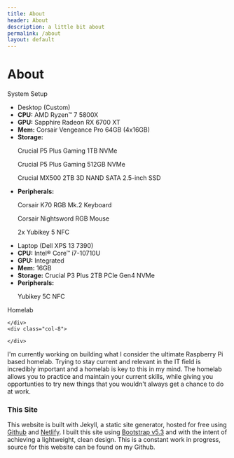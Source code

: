 ```yaml
---
title: About
header: About
description: a little bit about
permalink: /about
layout: default
---
```

<h1 class="display-6">About</h1>

<p class="h5">System Setup</p>
<div class="container text-left">
  <div class="row">
    <div class="col-6">
    <ul class="list-group">
        <li class="list-group-item list-group-item-dark fw-bold">Desktop (Custom)</li>
        <li class="list-group-item"><strong>CPU:</strong> AMD Ryzen™ 7 5800X</li>
        <li class="list-group-item"><strong>GPU:</strong> Sapphire Radeon RX 6700 XT</li>
        <li class="list-group-item"><strong>Mem:</strong> Corsair Vengeance Pro 64GB (4x16GB)</li> 
        <li class="list-group-item">
          <div class="d-flex w-100 justify-content-between">
            <strong>Storage:</strong>
          </div>
          <p class="mb-1 ms-2">Crucial P5 Plus Gaming 1TB NVMe</p>
          <p class="mb-1 ms-2">Crucial P5 Plus Gaming 512GB NVMe</p>
          <p class="mb-1 ms-2">Crucial MX500 2TB 3D NAND SATA 2.5-inch SSD</p>
        </li> 
        <li class="list-group-item">
          <div class="d-flex w-100 justify-content-between">
            <strong>Peripherals:</strong>
          </div>
          <p class="mb-1 ms-2">Corsair K70 RGB Mk.2 Keyboard</p>
          <p class="mb-1 ms-2">Corsair Nightsword RGB Mouse</p>
          <p class="mb-1 ms-2">2x Yubikey 5 NFC </p>
        </li>     
    </ul>
    </div>
    <div class="col-6">
    <ul class="list-group">
        <li class="list-group-item list-group-item-dark fw-bold">Laptop (Dell XPS 13 7390)</li>
        <li class="list-group-item"><strong>CPU:</strong> Intel® Core™ i7-10710U</li>
        <li class="list-group-item"><strong>GPU:</strong> Integrated</li>
        <li class="list-group-item"><strong>Mem:</strong> 16GB</li> 
        <li class="list-group-item"><strong>Storage:</strong> Crucial P3 Plus 2TB PCIe Gen4 NVMe</li> 
        <li class="list-group-item">
          <div class="d-flex w-100 justify-content-between">
            <strong>Peripherals:</strong>
          </div>
          <p class="mb-1 ms-2">Yubikey 5C NFC</p>
        </li>     
    </ul>
    </div>
  </div>
</div>

<p class="h5">Homelab</p>
<div class="container text-left">
  <div class="row">
    <div class="col-4">
    
    </div>
    <div class="col-8">
    
    </div>
  </div>
</div>
I'm currently working on building what I consider the ultimate Raspberry Pi based homelab. Trying to stay current and relevant in the IT field is incredibly important and a homelab is key to this in my mind. The homelab allows you to practice and maintain your current skills, while giving you opportunties to try new things that you wouldn't always get a chance to do at work.

### This Site
This website is built with Jekyll, a static site generator, hosted for free using [Github](https://github.com/) and [Netlify](https://www.netlify.com/). I built this site using [Bootstrap v5.3](https://getbootstrap.com/) and with the intent of achieving a lightweight, clean design. This is a constant work in progress, source for this website can be found on my Github.